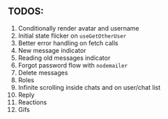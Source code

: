## TODOS:

1. Conditionally render avatar and username
2. Initial state flicker on `useGetOtherUser`
3. Better error handling on fetch calls
4. New message indicator
5. Reading old messages indicator
6. Forgot password flow with `nodemailer`
7. Delete messages
8. Roles
9. Infinite scrolling inside chats and on user/chat list
10. Reply
11. Reactions
12. Gifs
